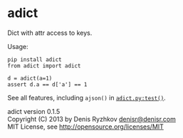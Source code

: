 adict
=====

Dict with attr access to keys.

Usage:

    pip install adict
    from adict import adict

    d = adict(a=1)
    assert d.a == d['a'] == 1

See all features, including `ajson()` in [`adict.py:test()`](https://github.com/denis-ryzhkov/adict/blob/master/adict.py#L46).

adict version 0.1.5  
Copyright (C) 2013 by Denis Ryzhkov <denisr@denisr.com>  
MIT License, see http://opensource.org/licenses/MIT
